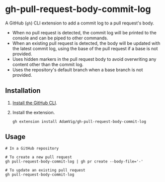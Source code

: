 # gh-pull-request-body-commit-log

A GitHub (`gh`) CLI extension to add a commit log to a pull request's body.

- When no pull request is detected, the commit log will be printed to the console and can be piped to other commands.
- When an existing pull request is detected, the body will be updated with the latest commit log, using the base of the pull request if a base is not provided.
- Uses hidden markers in the pull request body to avoid overwriting any content other than the commit log.
- Uses the repository's default branch when a base branch is not provided.

## Installation

1. [Install the GitHub CLI](https://github.com/cli/cli#installation).

2. Install the extension.
   ```shell
   gh extension install AdamVig/gh-pull-request-body-commit-log
   ```

## Usage

```shell
# In a GitHub repository

# To create a new pull request
gh pull-request-body-commit-log | gh pr create --body-file='-'

# To update an existing pull request
gh pull-request-body-commit-log

```
